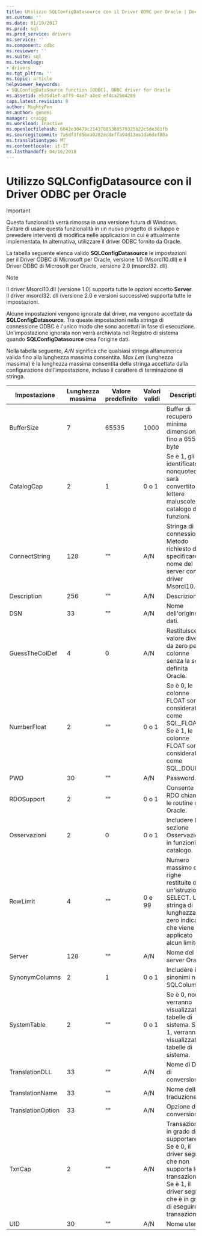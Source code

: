 ```yaml
---
title: Utilizzo SQLConfigDatasource con il Driver ODBC per Oracle | Documenti Microsoft
ms.custom: ''
ms.date: 01/19/2017
ms.prod: sql
ms.prod_service: drivers
ms.service: ''
ms.component: odbc
ms.reviewer: ''
ms.suite: sql
ms.technology:
- drivers
ms.tgt_pltfrm: ''
ms.topic: article
helpviewer_keywords:
- SQLConfigDataSource function [ODBC], ODBC driver for Oracle
ms.assetid: e535d1ef-aff9-4ae7-a3ed-ef4ca2584289
caps.latest.revision: 8
author: MightyPen
ms.author: genemi
manager: craigg
ms.workload: Inactive
ms.openlocfilehash: 6042e30479c21437885388579325b22c5de381fb
ms.sourcegitcommit: 7a6df3fd5bea9282ecdeffa94d13ea1da6def80a
ms.translationtype: MT
ms.contentlocale: it-IT
ms.lasthandoff: 04/16/2018
---
```

# <a name="using-sqlconfigdatasource-with-the-odbc-driver-for-oracle"></a>Utilizzo SQLConfigDatasource con il Driver ODBC per Oracle
> [!IMPORTANT]  
>  Questa funzionalità verrà rimossa in una versione futura di Windows. Evitare di usare questa funzionalità in un nuovo progetto di sviluppo e prevedere interventi di modifica nelle applicazioni in cui è attualmente implementata. In alternativa, utilizzare il driver ODBC fornito da Oracle.  
  
 La tabella seguente elenca valido **SQLConfigDatasource** le impostazioni per il Driver ODBC di Microsoft per Oracle, versione 1.0 (Msorcl10.dll) e il Driver ODBC di Microsoft per Oracle, versione 2.0 (msorcl32. dll).  
  
> [!NOTE]  
>  Il driver Msorcl10.dll (versione 1.0) supporta tutte le opzioni eccetto **Server**. Il driver msorcl32. dll (versione 2.0 e versioni successive) supporta tutte le impostazioni.  
  
 Alcune impostazioni vengono ignorate dal driver, ma vengono accettate da **SQLConfigDatasource**. Tra queste impostazioni nella stringa di connessione ODBC è l'unico modo che sono accettati in fase di esecuzione. Un'impostazione ignorata non verrà archiviata nel Registro di sistema quando **SQLConfigDatasource** crea l'origine dati.  
  
 Nella tabella seguente, *A/N* significa che qualsiasi stringa alfanumerica valida fino alla lunghezza massima consentita. *Max Len* (lunghezza massima) è la lunghezza massima consentita della stringa accettata dalla configurazione dell'impostazione, incluso il carattere di terminazione di stringa.  
  
|Impostazione|Lunghezza massima|Valore predefinito|Valori validi|Description|  
|-------------|-------------|-------------------|------------------|-----------------|  
|BufferSize|7|65535|1000|Buffer di recupero minima dimensione fino a 65535 byte|  
|CatalogCap|2|1|0 o 1|Se è 1, gli identificatori nonquoted sarà convertito in lettere maiuscole nel catalogo di funzioni.|  
|ConnectString|128|""|A/N|Stringa di connessione. Metodo richiesto di specificare il nome del server con il driver Msorcl10.dll.|  
|Description|256|""|A/N|Descrizione|  
|DSN|33|""|A/N|Nome dell'origine dati.|  
|GuessTheColDef|4|0|A/N|Restituisce un valore diverso da zero per le colonne senza la scala definita Oracle.|  
|NumberFloat|2|""|0 o 1|Se è 0, le colonne FLOAT sono considerate come SQL_FLOAT. Se è 1, le colonne FLOAT sono considerate come SQL_DOUBLE.|  
|PWD|30|""|A/N|Password.|  
|RDOSupport|2|""|0 o 1|Consente di RDO chiamare le routine di Oracle.|  
|Osservazioni|2|0|0 o 1|Includere la sezione Osservazioni in funzioni di catalogo.|  
|RowLimit|4|""|0 e 99|Numero massimo di righe restituite da un'istruzione SELECT. Una stringa di lunghezza zero indica che viene applicato alcun limite.|  
|Server|128|""|A/N|Nome del server Oracle.|  
|SynonymColumns|2|1|0 o 1|Includere i sinonimi nel SQLColumns.|  
|SystemTable|2|""|0 o 1|Se è 0, non verranno visualizzate tabelle di sistema. Se è 1, verranno visualizzate tabelle di sistema.|  
|TranslationDLL|33|""|A/N|Nome di DLL di conversione.|  
|TranslationName|33|""|A/N|Nome della traduzione.|  
|TranslationOption|33|""|A/N|Opzione di conversione.|  
|TxnCap|2|""|A/N|Transazione in grado di supportare. Se è 0, il driver segnala che non supporta le transazioni. Se è 1, il driver segnala che è in grado di eseguire transazioni.|  
|UID|30|""|A/N|Nome utente.|
